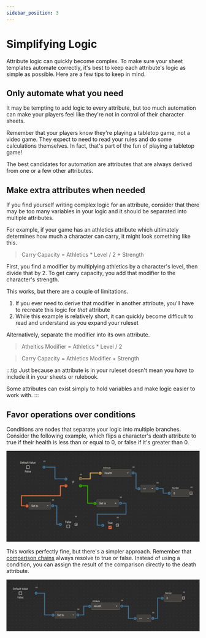 ```yaml
---
sidebar_position: 3
---
```


# Simplifying Logic

Attribute logic can quickly become complex. To make sure your sheet templates automate correctly, it's best to keep each attribute's logic as simple as possible.
Here are a few tips to keep in mind.

## Only automate what you need

It may be tempting to add logic to every attribute, but too much automation can make your players feel like they're not in control of their character sheets.

Remember that your players know they're playing a tabletop game, not a video game. They expect to need to read your rules and do some calculations themselves. In fact, that's
part of the fun of playing a tabletop game!

The best candidates for automation are attributes that are always derived from one or a few other attributes.

## Make extra attributes when needed

If you find yourself writing complex logic for an attribute, consider that there may be too many variables in your logic and it should be separated into multiple attributes.

For example, if your game has an athletics attribute which ultimately determines how much a character can carry, it might look something like this.

> Carry Capacity = Athletics \* Level / 2 + Strength

First, you find a modifier by multiplying athletics by a character's level, then divide that by 2. To get carry capacity, you add that modifier to the character's strength.

This works, but there are a couple of limitations.

1. If you ever need to derive that modifier in another attribute, you'll have to recreate this logic for _that_ attribute
2. While this example is relatively short, it can quickly become difficult to read and understand as you expand your ruleset

Alternatively, separate the modifier into its own attribute.

> Atheltics Modifier = Athletics \* Level / 2

> Carry Capacity = Athletics Modifier + Strength

:::tip
Just because an attribute is in your ruleset doesn't mean you _have_ to include it in your sheets or rulebook.

Some attributes can exist simply to hold variables and make logic easier to work with.
:::

## Favor operations over conditions

Conditions are nodes that separate your logic into multiple branches. Consider the following example, which flips a character's death attribute
to true if their health is less than or equal to 0, or false if it's greater than 0.

![img](./img/simplify-one.png)

This works perfectly fine, but there's a simpler approach. Remember that [comparison chains](./logic#comparisons) always resolve to true or false. Instead of
using a condition, you can assign the result of the comparison directly to the death attribute.

![img](./img/simplify-two.png)
